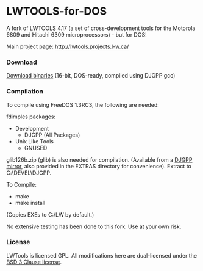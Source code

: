 # LWTOOLS-for-DOS
A fork of LWTOOLS 4.17 (a set of cross-development tools for the Motorola 6809 and Hitachi 6309 microprocessors) - but for DOS!

Main project page: http://lwtools.projects.l-w.ca/

### Download
[Download binaries](https://github.com/jsonpittman/LWTOOLS-for-DOS/raw/master/EXTRA/LW-BIN.zip) (16-bit, DOS-ready, compiled using DJGPP gcc)

### Compilation
To compile using FreeDOS 1.3RC3, the following are needed:

fdimples packages:
- Development
  - DJGPP (All Packages)
- Unix Like Tools
  - GNUSED

glib126b.zip (glib) is also needed for compilation. (Available from a [DJGPP mirror](https://mirror.koddos.net/djgpp/current/v2tk/), also provided in the EXTRAS directory for convenience). Extract to C:\DEVEL\DJGPP.

To Compile:

- make
- make install

(Copies EXEs to C:\LW by default.)

No extensive testing has been done to this fork. Use at your own risk.


### License

LWTools is licensed GPL. All modifications here are dual-licensed under the [BSD 3 Clause license](http://opensource.org/licenses/BSD-3-Clause).
